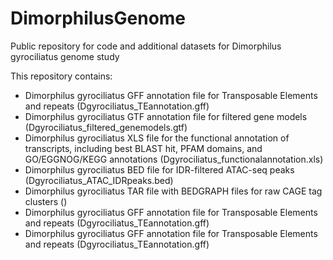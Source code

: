 # DimorphilusGenome
Public repository for code and additional datasets for Dimorphilus gyrociliatus genome study

This repository contains:

- Dimorphilus gyrociliatus GFF annotation file for Transposable Elements and repeats (Dgyrociliatus_TEannotation.gff)
- Dimorphilus gyrociliatus GTF annotation file for filtered gene models (Dgyrociliatus_filtered_genemodels.gtf)
- Dimorphilus gyrociliatus XLS file for the functional annotation of transcripts, including best BLAST hit, PFAM domains, and GO/EGGNOG/KEGG annotations (Dgyrociliatus_functionalannotation.xls)
- Dimorphilus gyrociliatus BED file for IDR-filtered ATAC-seq peaks (Dgyrociliatus_ATAC_IDRpeaks.bed)
- Dimorphilus gyrociliatus TAR file with BEDGRAPH files for raw CAGE tag clusters ()
- Dimorphilus gyrociliatus GFF annotation file for Transposable Elements and repeats (Dgyrociliatus_TEannotation.gff)
- Dimorphilus gyrociliatus GFF annotation file for Transposable Elements and repeats (Dgyrociliatus_TEannotation.gff)
